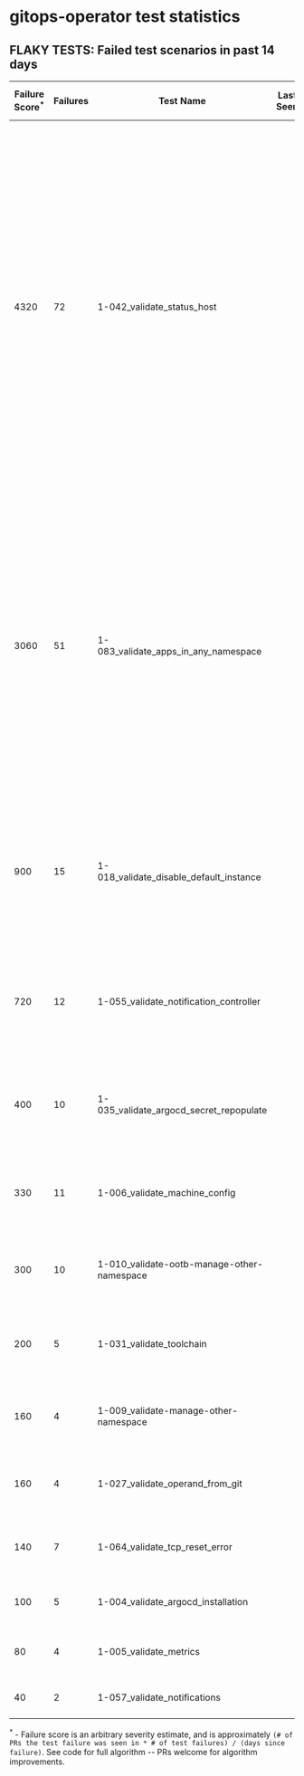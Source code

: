 # gitops-operator test statistics
## FLAKY TESTS: Failed test scenarios in past 14 days
| Failure Score<sup>*</sup> | Failures | Test Name | Last Seen | PR List and Logs 
|---|---|---|---|---|
| 4320 | 72 | 1-042_validate_status_host  |  | 10: [#545](https://github.com/redhat-developer/gitops-operator/pull//545)<sup>[1](https://storage.googleapis.com/origin-ci-test/pr-logs/pull/redhat-developer_gitops-operator/545/pull-ci-redhat-developer-gitops-operator-master-v4.11-kuttl-sequential/1673309407494017024/build-log.txt)</sup> [#544](https://github.com/redhat-developer/gitops-operator/pull//544)<sup>[1](https://storage.googleapis.com/origin-ci-test/pr-logs/pull/redhat-developer_gitops-operator/544/pull-ci-redhat-developer-gitops-operator-master-v4.11-kuttl-sequential/1673641307534266368/build-log.txt), [2](https://storage.googleapis.com/origin-ci-test/pr-logs/pull/redhat-developer_gitops-operator/544/pull-ci-redhat-developer-gitops-operator-master-v4.10-kuttl-sequential/1673985101353979904/build-log.txt), [3](https://storage.googleapis.com/origin-ci-test/pr-logs/pull/redhat-developer_gitops-operator/544/pull-ci-redhat-developer-gitops-operator-master-v4.10-kuttl-sequential/1673283333468983296/build-log.txt), [4](https://storage.googleapis.com/origin-ci-test/pr-logs/pull/redhat-developer_gitops-operator/544/pull-ci-redhat-developer-gitops-operator-master-v4.10-kuttl-sequential/1673300136614170624/build-log.txt), [5](https://storage.googleapis.com/origin-ci-test/pr-logs/pull/redhat-developer_gitops-operator/544/pull-ci-redhat-developer-gitops-operator-master-v4.11-kuttl-sequential/1673985101509169152/build-log.txt), [6](https://storage.googleapis.com/origin-ci-test/pr-logs/pull/redhat-developer_gitops-operator/544/pull-ci-redhat-developer-gitops-operator-master-v4.10-kuttl-sequential/1673553697046532096/build-log.txt), [7](https://storage.googleapis.com/origin-ci-test/pr-logs/pull/redhat-developer_gitops-operator/544/pull-ci-redhat-developer-gitops-operator-master-v4.11-kuttl-sequential/1673553697096863744/build-log.txt), [8](https://storage.googleapis.com/origin-ci-test/pr-logs/pull/redhat-developer_gitops-operator/544/pull-ci-redhat-developer-gitops-operator-master-v4.11-kuttl-sequential/1673917985347080192/build-log.txt), [9](https://storage.googleapis.com/origin-ci-test/pr-logs/pull/redhat-developer_gitops-operator/544/pull-ci-redhat-developer-gitops-operator-master-v4.11-kuttl-sequential/1673944788119851008/build-log.txt), [10](https://storage.googleapis.com/origin-ci-test/pr-logs/pull/redhat-developer_gitops-operator/544/pull-ci-redhat-developer-gitops-operator-master-v4.10-kuttl-sequential/1673641307483934720/build-log.txt), [11](https://storage.googleapis.com/origin-ci-test/pr-logs/pull/redhat-developer_gitops-operator/544/pull-ci-redhat-developer-gitops-operator-master-v4.12-kuttl-sequential/1673985104612954112/build-log.txt), [12](https://storage.googleapis.com/origin-ci-test/pr-logs/pull/redhat-developer_gitops-operator/544/pull-ci-redhat-developer-gitops-operator-master-v4.11-kuttl-sequential/1673300136773554176/build-log.txt), [13](https://storage.googleapis.com/origin-ci-test/pr-logs/pull/redhat-developer_gitops-operator/544/pull-ci-redhat-developer-gitops-operator-master-v4.10-kuttl-sequential/1673944787973050368/build-log.txt), [14](https://storage.googleapis.com/origin-ci-test/pr-logs/pull/redhat-developer_gitops-operator/544/pull-ci-redhat-developer-gitops-operator-master-v4.10-kuttl-sequential/1673917985200279552/build-log.txt)</sup> [#540](https://github.com/redhat-developer/gitops-operator/pull//540)<sup>[1](https://storage.googleapis.com/origin-ci-test/pr-logs/pull/redhat-developer_gitops-operator/540/pull-ci-redhat-developer-gitops-operator-master-v4.11-kuttl-sequential/1673300733652373504/build-log.txt), [2](https://storage.googleapis.com/origin-ci-test/pr-logs/pull/redhat-developer_gitops-operator/540/pull-ci-redhat-developer-gitops-operator-master-v4.10-kuttl-sequential/1669310718966501376/build-log.txt), [3](https://storage.googleapis.com/origin-ci-test/pr-logs/pull/redhat-developer_gitops-operator/540/pull-ci-redhat-developer-gitops-operator-master-v4.10-kuttl-sequential/1669338608277917696/build-log.txt), [4](https://storage.googleapis.com/origin-ci-test/pr-logs/pull/redhat-developer_gitops-operator/540/pull-ci-redhat-developer-gitops-operator-master-v4.11-kuttl-sequential/1669275173590667264/build-log.txt), [5](https://storage.googleapis.com/origin-ci-test/pr-logs/pull/redhat-developer_gitops-operator/540/pull-ci-redhat-developer-gitops-operator-master-v4.10-kuttl-sequential/1673300733627207680/build-log.txt), [6](https://storage.googleapis.com/origin-ci-test/pr-logs/pull/redhat-developer_gitops-operator/540/pull-ci-redhat-developer-gitops-operator-master-v4.11-kuttl-sequential/1669359246669516800/build-log.txt), [7](https://storage.googleapis.com/origin-ci-test/pr-logs/pull/redhat-developer_gitops-operator/540/pull-ci-redhat-developer-gitops-operator-master-v4.10-kuttl-sequential/1669293650187653120/build-log.txt), [8](https://storage.googleapis.com/origin-ci-test/pr-logs/pull/redhat-developer_gitops-operator/540/pull-ci-redhat-developer-gitops-operator-master-v4.10-kuttl-sequential/1669567088156479488/build-log.txt), [9](https://storage.googleapis.com/origin-ci-test/pr-logs/pull/redhat-developer_gitops-operator/540/pull-ci-redhat-developer-gitops-operator-master-v4.11-kuttl-sequential/1669338608407941120/build-log.txt), [10](https://storage.googleapis.com/origin-ci-test/pr-logs/pull/redhat-developer_gitops-operator/540/pull-ci-redhat-developer-gitops-operator-master-v4.11-kuttl-sequential/1669293650217013248/build-log.txt), [11](https://storage.googleapis.com/origin-ci-test/pr-logs/pull/redhat-developer_gitops-operator/540/pull-ci-redhat-developer-gitops-operator-master-v4.10-kuttl-sequential/1669359246489161728/build-log.txt), [12](https://storage.googleapis.com/origin-ci-test/pr-logs/pull/redhat-developer_gitops-operator/540/pull-ci-redhat-developer-gitops-operator-master-v4.11-kuttl-sequential/1669567088185839616/build-log.txt), [13](https://storage.googleapis.com/origin-ci-test/pr-logs/pull/redhat-developer_gitops-operator/540/pull-ci-redhat-developer-gitops-operator-master-v4.11-kuttl-sequential/1669310718991667200/build-log.txt), [14](https://storage.googleapis.com/origin-ci-test/pr-logs/pull/redhat-developer_gitops-operator/540/pull-ci-redhat-developer-gitops-operator-master-v4.10-kuttl-sequential/1669275168553308160/build-log.txt)</sup> [#534](https://github.com/redhat-developer/gitops-operator/pull//534)<sup>[1](https://storage.googleapis.com/origin-ci-test/pr-logs/pull/redhat-developer_gitops-operator/534/pull-ci-redhat-developer-gitops-operator-master-v4.11-kuttl-sequential/1669297231624146944/build-log.txt), [2](https://storage.googleapis.com/origin-ci-test/pr-logs/pull/redhat-developer_gitops-operator/534/pull-ci-redhat-developer-gitops-operator-master-v4.11-kuttl-sequential/1669258557935063040/build-log.txt), [3](https://storage.googleapis.com/origin-ci-test/pr-logs/pull/redhat-developer_gitops-operator/534/pull-ci-redhat-developer-gitops-operator-master-v4.11-kuttl-sequential/1669664202677030912/build-log.txt), [4](https://storage.googleapis.com/origin-ci-test/pr-logs/pull/redhat-developer_gitops-operator/534/pull-ci-redhat-developer-gitops-operator-master-v4.10-kuttl-sequential/1669326187953917952/build-log.txt), [5](https://storage.googleapis.com/origin-ci-test/pr-logs/pull/redhat-developer_gitops-operator/534/pull-ci-redhat-developer-gitops-operator-master-v4.10-kuttl-sequential/1669380333339938816/build-log.txt), [6](https://storage.googleapis.com/origin-ci-test/pr-logs/pull/redhat-developer_gitops-operator/534/pull-ci-redhat-developer-gitops-operator-master-v4.10-kuttl-sequential/1669358053587161088/build-log.txt), [7](https://storage.googleapis.com/origin-ci-test/pr-logs/pull/redhat-developer_gitops-operator/534/pull-ci-redhat-developer-gitops-operator-master-v4.10-kuttl-sequential/1669297231477346304/build-log.txt), [8](https://storage.googleapis.com/origin-ci-test/pr-logs/pull/redhat-developer_gitops-operator/534/pull-ci-redhat-developer-gitops-operator-master-v4.11-kuttl-sequential/1669358053603938304/build-log.txt), [9](https://storage.googleapis.com/origin-ci-test/pr-logs/pull/redhat-developer_gitops-operator/534/pull-ci-redhat-developer-gitops-operator-master-v4.11-kuttl-sequential/1669380333356716032/build-log.txt), [10](https://storage.googleapis.com/origin-ci-test/pr-logs/pull/redhat-developer_gitops-operator/534/pull-ci-redhat-developer-gitops-operator-master-v4.11-kuttl-sequential/1669223256327983104/build-log.txt), [11](https://storage.googleapis.com/origin-ci-test/pr-logs/pull/redhat-developer_gitops-operator/534/pull-ci-redhat-developer-gitops-operator-master-v4.11-kuttl-sequential/1669326188025221120/build-log.txt), [12](https://storage.googleapis.com/origin-ci-test/pr-logs/pull/redhat-developer_gitops-operator/534/pull-ci-redhat-developer-gitops-operator-master-v4.10-kuttl-sequential/1669223256176988160/build-log.txt), [13](https://storage.googleapis.com/origin-ci-test/pr-logs/pull/redhat-developer_gitops-operator/534/pull-ci-redhat-developer-gitops-operator-master-v4.10-kuttl-sequential/1669241743616249856/build-log.txt), [14](https://storage.googleapis.com/origin-ci-test/pr-logs/pull/redhat-developer_gitops-operator/534/pull-ci-redhat-developer-gitops-operator-master-v4.10-kuttl-sequential/1669664202630893568/build-log.txt)</sup> [#532](https://github.com/redhat-developer/gitops-operator/pull//532)<sup>[1](https://storage.googleapis.com/origin-ci-test/pr-logs/pull/redhat-developer_gitops-operator/532/pull-ci-redhat-developer-gitops-operator-master-v4.10-kuttl-sequential/1669247012828090368/build-log.txt), [2](https://storage.googleapis.com/origin-ci-test/pr-logs/pull/redhat-developer_gitops-operator/532/pull-ci-redhat-developer-gitops-operator-master-v4.11-kuttl-sequential/1669247012970696704/build-log.txt)</sup> [#531](https://github.com/redhat-developer/gitops-operator/pull//531)<sup>[1](https://storage.googleapis.com/origin-ci-test/pr-logs/pull/redhat-developer_gitops-operator/531/pull-ci-redhat-developer-gitops-operator-master-v4.10-kuttl-sequential/1669415303206932480/build-log.txt), [2](https://storage.googleapis.com/origin-ci-test/pr-logs/pull/redhat-developer_gitops-operator/531/pull-ci-redhat-developer-gitops-operator-master-v4.10-kuttl-sequential/1669401753449140224/build-log.txt), [3](https://storage.googleapis.com/origin-ci-test/pr-logs/pull/redhat-developer_gitops-operator/531/pull-ci-redhat-developer-gitops-operator-master-v4.10-kuttl-sequential/1669247098219925504/build-log.txt), [4](https://storage.googleapis.com/origin-ci-test/pr-logs/pull/redhat-developer_gitops-operator/531/pull-ci-redhat-developer-gitops-operator-master-v4.11-kuttl-sequential/1669247098257674240/build-log.txt), [5](https://storage.googleapis.com/origin-ci-test/pr-logs/pull/redhat-developer_gitops-operator/531/pull-ci-redhat-developer-gitops-operator-master-v4.11-kuttl-sequential/1669415303353733120/build-log.txt), [6](https://storage.googleapis.com/origin-ci-test/pr-logs/pull/redhat-developer_gitops-operator/531/pull-ci-redhat-developer-gitops-operator-master-v4.11-kuttl-sequential/1669401753591746560/build-log.txt)</sup> [#528](https://github.com/redhat-developer/gitops-operator/pull//528)<sup>[1](https://storage.googleapis.com/origin-ci-test/pr-logs/pull/redhat-developer_gitops-operator/528/pull-ci-redhat-developer-gitops-operator-master-v4.10-kuttl-sequential/1671834960425652224/build-log.txt), [2](https://storage.googleapis.com/origin-ci-test/pr-logs/pull/redhat-developer_gitops-operator/528/pull-ci-redhat-developer-gitops-operator-master-v4.11-kuttl-sequential/1671834960580841472/build-log.txt), [3](https://storage.googleapis.com/origin-ci-test/pr-logs/pull/redhat-developer_gitops-operator/528/pull-ci-redhat-developer-gitops-operator-master-v4.11-kuttl-sequential/1669293125438279680/build-log.txt), [4](https://storage.googleapis.com/origin-ci-test/pr-logs/pull/redhat-developer_gitops-operator/528/pull-ci-redhat-developer-gitops-operator-master-v4.11-kuttl-sequential/1673233000432668672/build-log.txt), [5](https://storage.googleapis.com/origin-ci-test/pr-logs/pull/redhat-developer_gitops-operator/528/pull-ci-redhat-developer-gitops-operator-master-v4.11-kuttl-sequential/1669595652809560064/build-log.txt), [6](https://storage.googleapis.com/origin-ci-test/pr-logs/pull/redhat-developer_gitops-operator/528/pull-ci-redhat-developer-gitops-operator-master-v4.10-kuttl-sequential/1669629993904246784/build-log.txt), [7](https://storage.googleapis.com/origin-ci-test/pr-logs/pull/redhat-developer_gitops-operator/528/pull-ci-redhat-developer-gitops-operator-master-v4.10-kuttl-sequential/1673233000273285120/build-log.txt), [8](https://storage.googleapis.com/origin-ci-test/pr-logs/pull/redhat-developer_gitops-operator/528/pull-ci-redhat-developer-gitops-operator-master-v4.10-kuttl-sequential/1673967418021515264/build-log.txt), [9](https://storage.googleapis.com/origin-ci-test/pr-logs/pull/redhat-developer_gitops-operator/528/pull-ci-redhat-developer-gitops-operator-master-v4.10-kuttl-sequential/1669293125186621440/build-log.txt), [10](https://storage.googleapis.com/origin-ci-test/pr-logs/pull/redhat-developer_gitops-operator/528/pull-ci-redhat-developer-gitops-operator-master-v4.11-kuttl-sequential/1673967418180898816/build-log.txt), [11](https://storage.googleapis.com/origin-ci-test/pr-logs/pull/redhat-developer_gitops-operator/528/pull-ci-redhat-developer-gitops-operator-master-v4.10-kuttl-sequential/1669595652645982208/build-log.txt)</sup> [#526](https://github.com/redhat-developer/gitops-operator/pull//526)<sup>[1](https://storage.googleapis.com/origin-ci-test/pr-logs/pull/redhat-developer_gitops-operator/526/pull-ci-redhat-developer-gitops-operator-master-v4.11-kuttl-sequential/1669292979128373248/build-log.txt), [2](https://storage.googleapis.com/origin-ci-test/pr-logs/pull/redhat-developer_gitops-operator/526/pull-ci-redhat-developer-gitops-operator-master-v4.10-kuttl-sequential/1669353961951334400/build-log.txt), [3](https://storage.googleapis.com/origin-ci-test/pr-logs/pull/redhat-developer_gitops-operator/526/pull-ci-redhat-developer-gitops-operator-master-v4.10-kuttl-sequential/1669226353339142144/build-log.txt), [4](https://storage.googleapis.com/origin-ci-test/pr-logs/pull/redhat-developer_gitops-operator/526/pull-ci-redhat-developer-gitops-operator-master-v4.10-kuttl-sequential/1669292979094818816/build-log.txt)</sup> [#477](https://github.com/redhat-developer/gitops-operator/pull//477)<sup>[1](https://storage.googleapis.com/origin-ci-test/pr-logs/pull/redhat-developer_gitops-operator/477/pull-ci-redhat-developer-gitops-operator-master-v4.10-kuttl-sequential/1669293351855198208/build-log.txt), [2](https://storage.googleapis.com/origin-ci-test/pr-logs/pull/redhat-developer_gitops-operator/477/pull-ci-redhat-developer-gitops-operator-master-v4.11-kuttl-sequential/1669293352144605184/build-log.txt)</sup> [#446](https://github.com/redhat-developer/gitops-operator/pull//446)<sup>[1](https://storage.googleapis.com/origin-ci-test/pr-logs/pull/redhat-developer_gitops-operator/446/pull-ci-redhat-developer-gitops-operator-master-v4.11-kuttl-sequential/1669293875476303872/build-log.txt), [2](https://storage.googleapis.com/origin-ci-test/pr-logs/pull/redhat-developer_gitops-operator/446/pull-ci-redhat-developer-gitops-operator-master-v4.10-kuttl-sequential/1669293875354669056/build-log.txt)</sup> 
| 3060 | 51 | 1-083_validate_apps_in_any_namespace  |  | 11: [#545](https://github.com/redhat-developer/gitops-operator/pull//545)<sup>[1](https://storage.googleapis.com/origin-ci-test/pr-logs/pull/redhat-developer_gitops-operator/545/pull-ci-redhat-developer-gitops-operator-master-v4.10-kuttl-sequential/1673309407334633472/build-log.txt), [2](https://storage.googleapis.com/origin-ci-test/pr-logs/pull/redhat-developer_gitops-operator/545/pull-ci-redhat-developer-gitops-operator-master-v4.11-kuttl-sequential/1673309407494017024/build-log.txt)</sup> [#544](https://github.com/redhat-developer/gitops-operator/pull//544)<sup>[1](https://storage.googleapis.com/origin-ci-test/pr-logs/pull/redhat-developer_gitops-operator/544/pull-ci-redhat-developer-gitops-operator-master-v4.11-kuttl-sequential/1673641307534266368/build-log.txt), [2](https://storage.googleapis.com/origin-ci-test/pr-logs/pull/redhat-developer_gitops-operator/544/pull-ci-redhat-developer-gitops-operator-master-v4.12-kuttl-sequential/1673641307584598016/build-log.txt), [3](https://storage.googleapis.com/origin-ci-test/pr-logs/pull/redhat-developer_gitops-operator/544/pull-ci-redhat-developer-gitops-operator-master-v4.10-kuttl-sequential/1673283333468983296/build-log.txt), [4](https://storage.googleapis.com/origin-ci-test/pr-logs/pull/redhat-developer_gitops-operator/544/pull-ci-redhat-developer-gitops-operator-master-v4.10-kuttl-sequential/1673300136614170624/build-log.txt), [5](https://storage.googleapis.com/origin-ci-test/pr-logs/pull/redhat-developer_gitops-operator/544/pull-ci-redhat-developer-gitops-operator-master-v4.11-kuttl-sequential/1673985101509169152/build-log.txt), [6](https://storage.googleapis.com/origin-ci-test/pr-logs/pull/redhat-developer_gitops-operator/544/pull-ci-redhat-developer-gitops-operator-master-v4.11-kuttl-sequential/1673917985347080192/build-log.txt), [7](https://storage.googleapis.com/origin-ci-test/pr-logs/pull/redhat-developer_gitops-operator/544/pull-ci-redhat-developer-gitops-operator-master-v4.11-kuttl-sequential/1673944788119851008/build-log.txt), [8](https://storage.googleapis.com/origin-ci-test/pr-logs/pull/redhat-developer_gitops-operator/544/pull-ci-redhat-developer-gitops-operator-master-v4.10-kuttl-sequential/1673641307483934720/build-log.txt), [9](https://storage.googleapis.com/origin-ci-test/pr-logs/pull/redhat-developer_gitops-operator/544/pull-ci-redhat-developer-gitops-operator-master-v4.11-kuttl-sequential/1673300136773554176/build-log.txt), [10](https://storage.googleapis.com/origin-ci-test/pr-logs/pull/redhat-developer_gitops-operator/544/pull-ci-redhat-developer-gitops-operator-master-v4.10-kuttl-sequential/1673944787973050368/build-log.txt), [11](https://storage.googleapis.com/origin-ci-test/pr-logs/pull/redhat-developer_gitops-operator/544/pull-ci-redhat-developer-gitops-operator-master-v4.10-kuttl-sequential/1673917985200279552/build-log.txt)</sup> [#540](https://github.com/redhat-developer/gitops-operator/pull//540)<sup>[1](https://storage.googleapis.com/origin-ci-test/pr-logs/pull/redhat-developer_gitops-operator/540/pull-ci-redhat-developer-gitops-operator-master-v4.11-kuttl-sequential/1673300733652373504/build-log.txt), [2](https://storage.googleapis.com/origin-ci-test/pr-logs/pull/redhat-developer_gitops-operator/540/pull-ci-redhat-developer-gitops-operator-master-v4.10-kuttl-sequential/1669310718966501376/build-log.txt), [3](https://storage.googleapis.com/origin-ci-test/pr-logs/pull/redhat-developer_gitops-operator/540/pull-ci-redhat-developer-gitops-operator-master-v4.11-kuttl-sequential/1669275173590667264/build-log.txt), [4](https://storage.googleapis.com/origin-ci-test/pr-logs/pull/redhat-developer_gitops-operator/540/pull-ci-redhat-developer-gitops-operator-master-v4.10-kuttl-sequential/1673300733627207680/build-log.txt), [5](https://storage.googleapis.com/origin-ci-test/pr-logs/pull/redhat-developer_gitops-operator/540/pull-ci-redhat-developer-gitops-operator-master-v4.11-kuttl-sequential/1669359246669516800/build-log.txt), [6](https://storage.googleapis.com/origin-ci-test/pr-logs/pull/redhat-developer_gitops-operator/540/pull-ci-redhat-developer-gitops-operator-master-v4.10-kuttl-sequential/1669293650187653120/build-log.txt), [7](https://storage.googleapis.com/origin-ci-test/pr-logs/pull/redhat-developer_gitops-operator/540/pull-ci-redhat-developer-gitops-operator-master-v4.11-kuttl-sequential/1669338608407941120/build-log.txt), [8](https://storage.googleapis.com/origin-ci-test/pr-logs/pull/redhat-developer_gitops-operator/540/pull-ci-redhat-developer-gitops-operator-master-v4.11-kuttl-sequential/1669293650217013248/build-log.txt), [9](https://storage.googleapis.com/origin-ci-test/pr-logs/pull/redhat-developer_gitops-operator/540/pull-ci-redhat-developer-gitops-operator-master-v4.11-kuttl-sequential/1669567088185839616/build-log.txt), [10](https://storage.googleapis.com/origin-ci-test/pr-logs/pull/redhat-developer_gitops-operator/540/pull-ci-redhat-developer-gitops-operator-master-v4.10-kuttl-sequential/1669275168553308160/build-log.txt)</sup> [#534](https://github.com/redhat-developer/gitops-operator/pull//534)<sup>[1](https://storage.googleapis.com/origin-ci-test/pr-logs/pull/redhat-developer_gitops-operator/534/pull-ci-redhat-developer-gitops-operator-master-v4.11-kuttl-sequential/1669297231624146944/build-log.txt), [2](https://storage.googleapis.com/origin-ci-test/pr-logs/pull/redhat-developer_gitops-operator/534/pull-ci-redhat-developer-gitops-operator-master-v4.11-kuttl-sequential/1669258557935063040/build-log.txt), [3](https://storage.googleapis.com/origin-ci-test/pr-logs/pull/redhat-developer_gitops-operator/534/pull-ci-redhat-developer-gitops-operator-master-v4.11-kuttl-sequential/1669664202677030912/build-log.txt), [4](https://storage.googleapis.com/origin-ci-test/pr-logs/pull/redhat-developer_gitops-operator/534/pull-ci-redhat-developer-gitops-operator-master-v4.10-kuttl-sequential/1669326187953917952/build-log.txt), [5](https://storage.googleapis.com/origin-ci-test/pr-logs/pull/redhat-developer_gitops-operator/534/pull-ci-redhat-developer-gitops-operator-master-v4.11-kuttl-sequential/1669358053603938304/build-log.txt), [6](https://storage.googleapis.com/origin-ci-test/pr-logs/pull/redhat-developer_gitops-operator/534/pull-ci-redhat-developer-gitops-operator-master-v4.11-kuttl-sequential/1669380333356716032/build-log.txt), [7](https://storage.googleapis.com/origin-ci-test/pr-logs/pull/redhat-developer_gitops-operator/534/pull-ci-redhat-developer-gitops-operator-master-v4.11-kuttl-sequential/1669326188025221120/build-log.txt), [8](https://storage.googleapis.com/origin-ci-test/pr-logs/pull/redhat-developer_gitops-operator/534/pull-ci-redhat-developer-gitops-operator-master-v4.10-kuttl-sequential/1669664202630893568/build-log.txt)</sup> [#532](https://github.com/redhat-developer/gitops-operator/pull//532)<sup>[1](https://storage.googleapis.com/origin-ci-test/pr-logs/pull/redhat-developer_gitops-operator/532/pull-ci-redhat-developer-gitops-operator-master-v4.10-kuttl-sequential/1669247012828090368/build-log.txt), [2](https://storage.googleapis.com/origin-ci-test/pr-logs/pull/redhat-developer_gitops-operator/532/pull-ci-redhat-developer-gitops-operator-master-v4.11-kuttl-sequential/1669247012970696704/build-log.txt)</sup> [#531](https://github.com/redhat-developer/gitops-operator/pull//531)<sup>[1](https://storage.googleapis.com/origin-ci-test/pr-logs/pull/redhat-developer_gitops-operator/531/pull-ci-redhat-developer-gitops-operator-master-v4.12-kuttl-sequential/1669401756720697344/build-log.txt), [2](https://storage.googleapis.com/origin-ci-test/pr-logs/pull/redhat-developer_gitops-operator/531/pull-ci-redhat-developer-gitops-operator-master-v4.10-kuttl-sequential/1669247098219925504/build-log.txt), [3](https://storage.googleapis.com/origin-ci-test/pr-logs/pull/redhat-developer_gitops-operator/531/pull-ci-redhat-developer-gitops-operator-master-v4.11-kuttl-sequential/1669247098257674240/build-log.txt), [4](https://storage.googleapis.com/origin-ci-test/pr-logs/pull/redhat-developer_gitops-operator/531/pull-ci-redhat-developer-gitops-operator-master-v4.11-kuttl-sequential/1669415303353733120/build-log.txt)</sup> [#530](https://github.com/redhat-developer/gitops-operator/pull//530)<sup>[1](https://storage.googleapis.com/origin-ci-test/pr-logs/pull/redhat-developer_gitops-operator/530/pull-ci-redhat-developer-gitops-operator-master-v4.11-kuttl-sequential/1669247215379419136/build-log.txt)</sup> [#528](https://github.com/redhat-developer/gitops-operator/pull//528)<sup>[1](https://storage.googleapis.com/origin-ci-test/pr-logs/pull/redhat-developer_gitops-operator/528/pull-ci-redhat-developer-gitops-operator-master-v4.10-kuttl-sequential/1671834960425652224/build-log.txt), [2](https://storage.googleapis.com/origin-ci-test/pr-logs/pull/redhat-developer_gitops-operator/528/pull-ci-redhat-developer-gitops-operator-master-v4.11-kuttl-sequential/1671834960580841472/build-log.txt), [3](https://storage.googleapis.com/origin-ci-test/pr-logs/pull/redhat-developer_gitops-operator/528/pull-ci-redhat-developer-gitops-operator-master-v4.11-kuttl-sequential/1669293125438279680/build-log.txt), [4](https://storage.googleapis.com/origin-ci-test/pr-logs/pull/redhat-developer_gitops-operator/528/pull-ci-redhat-developer-gitops-operator-master-v4.11-kuttl-sequential/1673233000432668672/build-log.txt), [5](https://storage.googleapis.com/origin-ci-test/pr-logs/pull/redhat-developer_gitops-operator/528/pull-ci-redhat-developer-gitops-operator-master-v4.11-kuttl-sequential/1669629994059436032/build-log.txt), [6](https://storage.googleapis.com/origin-ci-test/pr-logs/pull/redhat-developer_gitops-operator/528/pull-ci-redhat-developer-gitops-operator-master-v4.10-kuttl-sequential/1673233000273285120/build-log.txt), [7](https://storage.googleapis.com/origin-ci-test/pr-logs/pull/redhat-developer_gitops-operator/528/pull-ci-redhat-developer-gitops-operator-master-v4.11-kuttl-sequential/1673967418180898816/build-log.txt)</sup> [#526](https://github.com/redhat-developer/gitops-operator/pull//526)<sup>[1](https://storage.googleapis.com/origin-ci-test/pr-logs/pull/redhat-developer_gitops-operator/526/pull-ci-redhat-developer-gitops-operator-master-v4.10-kuttl-sequential/1669292979094818816/build-log.txt)</sup> [#477](https://github.com/redhat-developer/gitops-operator/pull//477)<sup>[1](https://storage.googleapis.com/origin-ci-test/pr-logs/pull/redhat-developer_gitops-operator/477/pull-ci-redhat-developer-gitops-operator-master-v4.10-kuttl-sequential/1669293351855198208/build-log.txt), [2](https://storage.googleapis.com/origin-ci-test/pr-logs/pull/redhat-developer_gitops-operator/477/pull-ci-redhat-developer-gitops-operator-master-v4.11-kuttl-sequential/1669293352144605184/build-log.txt)</sup> [#446](https://github.com/redhat-developer/gitops-operator/pull//446)<sup>[1](https://storage.googleapis.com/origin-ci-test/pr-logs/pull/redhat-developer_gitops-operator/446/pull-ci-redhat-developer-gitops-operator-master-v4.11-kuttl-sequential/1669293875476303872/build-log.txt)</sup> 
| 900 | 15 | 1-018_validate_disable_default_instance  |  | 8: [#545](https://github.com/redhat-developer/gitops-operator/pull//545)<sup>[1](https://storage.googleapis.com/origin-ci-test/pr-logs/pull/redhat-developer_gitops-operator/545/pull-ci-redhat-developer-gitops-operator-master-v4.12-kuttl-sequential/1673309410610384896/build-log.txt)</sup> [#544](https://github.com/redhat-developer/gitops-operator/pull//544)<sup>[1](https://storage.googleapis.com/origin-ci-test/pr-logs/pull/redhat-developer_gitops-operator/544/pull-ci-redhat-developer-gitops-operator-master-v4.12-kuttl-sequential/1673300139772481536/build-log.txt), [2](https://storage.googleapis.com/origin-ci-test/pr-logs/pull/redhat-developer_gitops-operator/544/pull-ci-redhat-developer-gitops-operator-master-v4.12-kuttl-sequential/1673641307584598016/build-log.txt), [3](https://storage.googleapis.com/origin-ci-test/pr-logs/pull/redhat-developer_gitops-operator/544/pull-ci-redhat-developer-gitops-operator-master-v4.12-kuttl-sequential/1673283364590718976/build-log.txt), [4](https://storage.googleapis.com/origin-ci-test/pr-logs/pull/redhat-developer_gitops-operator/544/pull-ci-redhat-developer-gitops-operator-master-v4.12-kuttl-sequential/1673944791244607488/build-log.txt), [5](https://storage.googleapis.com/origin-ci-test/pr-logs/pull/redhat-developer_gitops-operator/544/pull-ci-redhat-developer-gitops-operator-master-v4.12-kuttl-sequential/1673553697126223872/build-log.txt), [6](https://storage.googleapis.com/origin-ci-test/pr-logs/pull/redhat-developer_gitops-operator/544/pull-ci-redhat-developer-gitops-operator-master-v4.12-kuttl-sequential/1673985104612954112/build-log.txt)</sup> [#534](https://github.com/redhat-developer/gitops-operator/pull//534)<sup>[1](https://storage.googleapis.com/origin-ci-test/pr-logs/pull/redhat-developer_gitops-operator/534/pull-ci-redhat-developer-gitops-operator-master-v4.12-kuttl-sequential/1669664202693808128/build-log.txt), [2](https://storage.googleapis.com/origin-ci-test/pr-logs/pull/redhat-developer_gitops-operator/534/pull-ci-redhat-developer-gitops-operator-master-v4.12-kuttl-sequential/1669223259448545280/build-log.txt), [3](https://storage.googleapis.com/origin-ci-test/pr-logs/pull/redhat-developer_gitops-operator/534/pull-ci-redhat-developer-gitops-operator-master-v4.11-kuttl-sequential/1669358053603938304/build-log.txt)</sup> [#530](https://github.com/redhat-developer/gitops-operator/pull//530)<sup>[1](https://storage.googleapis.com/origin-ci-test/pr-logs/pull/redhat-developer_gitops-operator/530/pull-ci-redhat-developer-gitops-operator-master-v4.12-kuttl-sequential/1669247215438139392/build-log.txt)</sup> [#528](https://github.com/redhat-developer/gitops-operator/pull//528)<sup>[1](https://storage.googleapis.com/origin-ci-test/pr-logs/pull/redhat-developer_gitops-operator/528/pull-ci-redhat-developer-gitops-operator-master-v4.12-kuttl-sequential/1673233003544842240/build-log.txt)</sup> [#526](https://github.com/redhat-developer/gitops-operator/pull//526)<sup>[1](https://storage.googleapis.com/origin-ci-test/pr-logs/pull/redhat-developer_gitops-operator/526/pull-ci-redhat-developer-gitops-operator-master-v4.12-kuttl-sequential/1669226353477554176/build-log.txt)</sup> [#477](https://github.com/redhat-developer/gitops-operator/pull//477)<sup>[1](https://storage.googleapis.com/origin-ci-test/pr-logs/pull/redhat-developer_gitops-operator/477/pull-ci-redhat-developer-gitops-operator-master-v4.12-kuttl-sequential/1669293354736685056/build-log.txt)</sup> [#446](https://github.com/redhat-developer/gitops-operator/pull//446)<sup>[1](https://storage.googleapis.com/origin-ci-test/pr-logs/pull/redhat-developer_gitops-operator/446/pull-ci-redhat-developer-gitops-operator-master-v4.12-kuttl-sequential/1669293878546534400/build-log.txt)</sup> 
| 720 | 12 | 1-055_validate_notification_controller  |  | 6: [#545](https://github.com/redhat-developer/gitops-operator/pull//545)<sup>[1](https://storage.googleapis.com/origin-ci-test/pr-logs/pull/redhat-developer_gitops-operator/545/pull-ci-redhat-developer-gitops-operator-master-v4.11-kuttl-parallel/1673309407464656896/build-log.txt)</sup> [#544](https://github.com/redhat-developer/gitops-operator/pull//544)<sup>[1](https://storage.googleapis.com/origin-ci-test/pr-logs/pull/redhat-developer_gitops-operator/544/pull-ci-redhat-developer-gitops-operator-master-v4.11-kuttl-parallel/1673553697071697920/build-log.txt)</sup> [#540](https://github.com/redhat-developer/gitops-operator/pull//540)<sup>[1](https://storage.googleapis.com/origin-ci-test/pr-logs/pull/redhat-developer_gitops-operator/540/pull-ci-redhat-developer-gitops-operator-master-v4.12-kuttl-parallel/1669275178632220672/build-log.txt)</sup> [#534](https://github.com/redhat-developer/gitops-operator/pull//534)<sup>[1](https://storage.googleapis.com/origin-ci-test/pr-logs/pull/redhat-developer_gitops-operator/534/pull-ci-redhat-developer-gitops-operator-master-v4.12-kuttl-parallel/1669297233897459712/build-log.txt), [2](https://storage.googleapis.com/origin-ci-test/pr-logs/pull/redhat-developer_gitops-operator/534/pull-ci-redhat-developer-gitops-operator-master-v4.10-kuttl-parallel/1669297231447986176/build-log.txt), [3](https://storage.googleapis.com/origin-ci-test/pr-logs/pull/redhat-developer_gitops-operator/534/pull-ci-redhat-developer-gitops-operator-master-v4.12-kuttl-parallel/1669310456491151360/build-log.txt), [4](https://storage.googleapis.com/origin-ci-test/pr-logs/pull/redhat-developer_gitops-operator/534/pull-ci-redhat-developer-gitops-operator-master-v4.10-kuttl-parallel/1669245082970099712/build-log.txt)</sup> [#531](https://github.com/redhat-developer/gitops-operator/pull//531)<sup>[1](https://storage.googleapis.com/origin-ci-test/pr-logs/pull/redhat-developer_gitops-operator/531/pull-ci-redhat-developer-gitops-operator-master-v4.12-kuttl-parallel/1669401755890225152/build-log.txt)</sup> [#528](https://github.com/redhat-developer/gitops-operator/pull//528)<sup>[1](https://storage.googleapis.com/origin-ci-test/pr-logs/pull/redhat-developer_gitops-operator/528/pull-ci-redhat-developer-gitops-operator-master-v4.12-kuttl-parallel/1669293127757729792/build-log.txt), [2](https://storage.googleapis.com/origin-ci-test/pr-logs/pull/redhat-developer_gitops-operator/528/pull-ci-redhat-developer-gitops-operator-master-v4.12-kuttl-parallel/1673233002701787136/build-log.txt), [3](https://storage.googleapis.com/origin-ci-test/pr-logs/pull/redhat-developer_gitops-operator/528/pull-ci-redhat-developer-gitops-operator-master-v4.11-kuttl-parallel/1669629994025881600/build-log.txt), [4](https://storage.googleapis.com/origin-ci-test/pr-logs/pull/redhat-developer_gitops-operator/528/pull-ci-redhat-developer-gitops-operator-master-v4.11-kuttl-parallel/1669595652780199936/build-log.txt)</sup> 
| 400 | 10 | 1-035_validate_argocd_secret_repopulate  |  | 4: [#545](https://github.com/redhat-developer/gitops-operator/pull//545)<sup>[1](https://storage.googleapis.com/origin-ci-test/pr-logs/pull/redhat-developer_gitops-operator/545/pull-ci-redhat-developer-gitops-operator-master-v4.11-kuttl-sequential/1673309407494017024/build-log.txt)</sup> [#544](https://github.com/redhat-developer/gitops-operator/pull//544)<sup>[1](https://storage.googleapis.com/origin-ci-test/pr-logs/pull/redhat-developer_gitops-operator/544/pull-ci-redhat-developer-gitops-operator-master-v4.12-kuttl-sequential/1673300139772481536/build-log.txt), [2](https://storage.googleapis.com/origin-ci-test/pr-logs/pull/redhat-developer_gitops-operator/544/pull-ci-redhat-developer-gitops-operator-master-v4.12-kuttl-sequential/1673641307584598016/build-log.txt), [3](https://storage.googleapis.com/origin-ci-test/pr-logs/pull/redhat-developer_gitops-operator/544/pull-ci-redhat-developer-gitops-operator-master-v4.12-kuttl-sequential/1673283364590718976/build-log.txt), [4](https://storage.googleapis.com/origin-ci-test/pr-logs/pull/redhat-developer_gitops-operator/544/pull-ci-redhat-developer-gitops-operator-master-v4.12-kuttl-sequential/1673944791244607488/build-log.txt), [5](https://storage.googleapis.com/origin-ci-test/pr-logs/pull/redhat-developer_gitops-operator/544/pull-ci-redhat-developer-gitops-operator-master-v4.12-kuttl-sequential/1673553697126223872/build-log.txt), [6](https://storage.googleapis.com/origin-ci-test/pr-logs/pull/redhat-developer_gitops-operator/544/pull-ci-redhat-developer-gitops-operator-master-v4.12-kuttl-sequential/1673985104612954112/build-log.txt)</sup> [#530](https://github.com/redhat-developer/gitops-operator/pull//530)<sup>[1](https://storage.googleapis.com/origin-ci-test/pr-logs/pull/redhat-developer_gitops-operator/530/pull-ci-redhat-developer-gitops-operator-master-v4.12-kuttl-sequential/1669247215438139392/build-log.txt)</sup> [#528](https://github.com/redhat-developer/gitops-operator/pull//528)<sup>[1](https://storage.googleapis.com/origin-ci-test/pr-logs/pull/redhat-developer_gitops-operator/528/pull-ci-redhat-developer-gitops-operator-master-v4.11-kuttl-sequential/1669293125438279680/build-log.txt), [2](https://storage.googleapis.com/origin-ci-test/pr-logs/pull/redhat-developer_gitops-operator/528/pull-ci-redhat-developer-gitops-operator-master-v4.12-kuttl-sequential/1673233003544842240/build-log.txt)</sup> 
| 330 | 11 | 1-006_validate_machine_config  |  | 3: [#534](https://github.com/redhat-developer/gitops-operator/pull//534)<sup>[1](https://storage.googleapis.com/origin-ci-test/pr-logs/pull/redhat-developer_gitops-operator/534/pull-ci-redhat-developer-gitops-operator-master-v4.12-kuttl-sequential/1669258557968617472/build-log.txt), [2](https://storage.googleapis.com/origin-ci-test/pr-logs/pull/redhat-developer_gitops-operator/534/pull-ci-redhat-developer-gitops-operator-master-v4.11-kuttl-sequential/1669664202677030912/build-log.txt), [3](https://storage.googleapis.com/origin-ci-test/pr-logs/pull/redhat-developer_gitops-operator/534/pull-ci-redhat-developer-gitops-operator-master-v4.12-kuttl-sequential/1669664202693808128/build-log.txt), [4](https://storage.googleapis.com/origin-ci-test/pr-logs/pull/redhat-developer_gitops-operator/534/pull-ci-redhat-developer-gitops-operator-master-v4.10-kuttl-sequential/1669326187953917952/build-log.txt), [5](https://storage.googleapis.com/origin-ci-test/pr-logs/pull/redhat-developer_gitops-operator/534/pull-ci-redhat-developer-gitops-operator-master-v4.12-kuttl-sequential/1669334802500685824/build-log.txt), [6](https://storage.googleapis.com/origin-ci-test/pr-logs/pull/redhat-developer_gitops-operator/534/pull-ci-redhat-developer-gitops-operator-master-v4.12-kuttl-sequential/1669223259448545280/build-log.txt), [7](https://storage.googleapis.com/origin-ci-test/pr-logs/pull/redhat-developer_gitops-operator/534/pull-ci-redhat-developer-gitops-operator-master-v4.11-kuttl-sequential/1669380333356716032/build-log.txt), [8](https://storage.googleapis.com/origin-ci-test/pr-logs/pull/redhat-developer_gitops-operator/534/pull-ci-redhat-developer-gitops-operator-master-v4.11-kuttl-sequential/1669223256327983104/build-log.txt), [9](https://storage.googleapis.com/origin-ci-test/pr-logs/pull/redhat-developer_gitops-operator/534/pull-ci-redhat-developer-gitops-operator-master-v4.11-kuttl-sequential/1669326188025221120/build-log.txt)</sup> [#528](https://github.com/redhat-developer/gitops-operator/pull//528)<sup>[1](https://storage.googleapis.com/origin-ci-test/pr-logs/pull/redhat-developer_gitops-operator/528/pull-ci-redhat-developer-gitops-operator-master-v4.12-kuttl-sequential/1669293128508510208/build-log.txt)</sup> [#526](https://github.com/redhat-developer/gitops-operator/pull//526)<sup>[1](https://storage.googleapis.com/origin-ci-test/pr-logs/pull/redhat-developer_gitops-operator/526/pull-ci-redhat-developer-gitops-operator-master-v4.12-kuttl-sequential/1669226353477554176/build-log.txt)</sup> 
| 300 | 10 | 1-010_validate-ootb-manage-other-namespace  |  | 3: [#540](https://github.com/redhat-developer/gitops-operator/pull//540)<sup>[1](https://storage.googleapis.com/origin-ci-test/pr-logs/pull/redhat-developer_gitops-operator/540/pull-ci-redhat-developer-gitops-operator-master-v4.11-kuttl-sequential/1669310718991667200/build-log.txt)</sup> [#534](https://github.com/redhat-developer/gitops-operator/pull//534)<sup>[1](https://storage.googleapis.com/origin-ci-test/pr-logs/pull/redhat-developer_gitops-operator/534/pull-ci-redhat-developer-gitops-operator-master-v4.12-kuttl-sequential/1669258557968617472/build-log.txt), [2](https://storage.googleapis.com/origin-ci-test/pr-logs/pull/redhat-developer_gitops-operator/534/pull-ci-redhat-developer-gitops-operator-master-v4.12-kuttl-sequential/1669664202693808128/build-log.txt), [3](https://storage.googleapis.com/origin-ci-test/pr-logs/pull/redhat-developer_gitops-operator/534/pull-ci-redhat-developer-gitops-operator-master-v4.12-kuttl-sequential/1669334802500685824/build-log.txt), [4](https://storage.googleapis.com/origin-ci-test/pr-logs/pull/redhat-developer_gitops-operator/534/pull-ci-redhat-developer-gitops-operator-master-v4.12-kuttl-sequential/1669223259448545280/build-log.txt), [5](https://storage.googleapis.com/origin-ci-test/pr-logs/pull/redhat-developer_gitops-operator/534/pull-ci-redhat-developer-gitops-operator-master-v4.11-kuttl-sequential/1669380333356716032/build-log.txt), [6](https://storage.googleapis.com/origin-ci-test/pr-logs/pull/redhat-developer_gitops-operator/534/pull-ci-redhat-developer-gitops-operator-master-v4.11-kuttl-sequential/1669326188025221120/build-log.txt), [7](https://storage.googleapis.com/origin-ci-test/pr-logs/pull/redhat-developer_gitops-operator/534/pull-ci-redhat-developer-gitops-operator-master-v4.10-kuttl-sequential/1669664202630893568/build-log.txt)</sup> [#526](https://github.com/redhat-developer/gitops-operator/pull//526)<sup>[1](https://storage.googleapis.com/origin-ci-test/pr-logs/pull/redhat-developer_gitops-operator/526/pull-ci-redhat-developer-gitops-operator-master-v4.12-kuttl-sequential/1669226353477554176/build-log.txt)</sup> 
| 200 | 5 | 1-031_validate_toolchain  |  | 4: [#545](https://github.com/redhat-developer/gitops-operator/pull//545)<sup>[1](https://storage.googleapis.com/origin-ci-test/pr-logs/pull/redhat-developer_gitops-operator/545/pull-ci-redhat-developer-gitops-operator-master-v4.12-kuttl-sequential/1673309410610384896/build-log.txt)</sup> [#544](https://github.com/redhat-developer/gitops-operator/pull//544)<sup>[1](https://storage.googleapis.com/origin-ci-test/pr-logs/pull/redhat-developer_gitops-operator/544/pull-ci-redhat-developer-gitops-operator-master-v4.12-kuttl-sequential/1673641307584598016/build-log.txt), [2](https://storage.googleapis.com/origin-ci-test/pr-logs/pull/redhat-developer_gitops-operator/544/pull-ci-redhat-developer-gitops-operator-master-v4.12-kuttl-sequential/1673985104612954112/build-log.txt)</sup> [#528](https://github.com/redhat-developer/gitops-operator/pull//528)<sup>[1](https://storage.googleapis.com/origin-ci-test/pr-logs/pull/redhat-developer_gitops-operator/528/pull-ci-redhat-developer-gitops-operator-master-v4.12-kuttl-sequential/1673233003544842240/build-log.txt)</sup> [#477](https://github.com/redhat-developer/gitops-operator/pull//477)<sup>[1](https://storage.googleapis.com/origin-ci-test/pr-logs/pull/redhat-developer_gitops-operator/477/pull-ci-redhat-developer-gitops-operator-master-v4.12-kuttl-sequential/1669293354736685056/build-log.txt)</sup> 
| 160 | 4 | 1-009_validate-manage-other-namespace  |  | 4: [#544](https://github.com/redhat-developer/gitops-operator/pull//544)<sup>[1](https://storage.googleapis.com/origin-ci-test/pr-logs/pull/redhat-developer_gitops-operator/544/pull-ci-redhat-developer-gitops-operator-master-v4.11-kuttl-parallel/1673553697071697920/build-log.txt)</sup> [#534](https://github.com/redhat-developer/gitops-operator/pull//534)<sup>[1](https://storage.googleapis.com/origin-ci-test/pr-logs/pull/redhat-developer_gitops-operator/534/pull-ci-redhat-developer-gitops-operator-master-v4.12-kuttl-parallel/1669326188285267968/build-log.txt)</sup> [#532](https://github.com/redhat-developer/gitops-operator/pull//532)<sup>[1](https://storage.googleapis.com/origin-ci-test/pr-logs/pull/redhat-developer_gitops-operator/532/pull-ci-redhat-developer-gitops-operator-master-v4.11-kuttl-parallel/1669247012941336576/build-log.txt)</sup> [#446](https://github.com/redhat-developer/gitops-operator/pull//446)<sup>[1](https://storage.googleapis.com/origin-ci-test/pr-logs/pull/redhat-developer_gitops-operator/446/pull-ci-redhat-developer-gitops-operator-master-v4.11-kuttl-parallel/1669293875463720960/build-log.txt)</sup> 
| 160 | 4 | 1-027_validate_operand_from_git  |  | 4: [#545](https://github.com/redhat-developer/gitops-operator/pull//545)<sup>[1](https://storage.googleapis.com/origin-ci-test/pr-logs/pull/redhat-developer_gitops-operator/545/pull-ci-redhat-developer-gitops-operator-master-v4.12-kuttl-sequential/1673309410610384896/build-log.txt)</sup> [#544](https://github.com/redhat-developer/gitops-operator/pull//544)<sup>[1](https://storage.googleapis.com/origin-ci-test/pr-logs/pull/redhat-developer_gitops-operator/544/pull-ci-redhat-developer-gitops-operator-master-v4.12-kuttl-sequential/1673917989470081024/build-log.txt)</sup> [#528](https://github.com/redhat-developer/gitops-operator/pull//528)<sup>[1](https://storage.googleapis.com/origin-ci-test/pr-logs/pull/redhat-developer_gitops-operator/528/pull-ci-redhat-developer-gitops-operator-master-v4.12-kuttl-sequential/1669293128508510208/build-log.txt)</sup> [#526](https://github.com/redhat-developer/gitops-operator/pull//526)<sup>[1](https://storage.googleapis.com/origin-ci-test/pr-logs/pull/redhat-developer_gitops-operator/526/pull-ci-redhat-developer-gitops-operator-master-v4.12-kuttl-sequential/1669226353477554176/build-log.txt)</sup> 
| 140 | 7 | 1-064_validate_tcp_reset_error  |  | 2: [#534](https://github.com/redhat-developer/gitops-operator/pull//534)<sup>[1](https://storage.googleapis.com/origin-ci-test/pr-logs/pull/redhat-developer_gitops-operator/534/pull-ci-redhat-developer-gitops-operator-master-v4.12-kuttl-sequential/1669258557968617472/build-log.txt), [2](https://storage.googleapis.com/origin-ci-test/pr-logs/pull/redhat-developer_gitops-operator/534/pull-ci-redhat-developer-gitops-operator-master-v4.12-kuttl-sequential/1669664202693808128/build-log.txt), [3](https://storage.googleapis.com/origin-ci-test/pr-logs/pull/redhat-developer_gitops-operator/534/pull-ci-redhat-developer-gitops-operator-master-v4.10-kuttl-sequential/1669326187953917952/build-log.txt), [4](https://storage.googleapis.com/origin-ci-test/pr-logs/pull/redhat-developer_gitops-operator/534/pull-ci-redhat-developer-gitops-operator-master-v4.12-kuttl-sequential/1669334802500685824/build-log.txt), [5](https://storage.googleapis.com/origin-ci-test/pr-logs/pull/redhat-developer_gitops-operator/534/pull-ci-redhat-developer-gitops-operator-master-v4.12-kuttl-sequential/1669223259448545280/build-log.txt), [6](https://storage.googleapis.com/origin-ci-test/pr-logs/pull/redhat-developer_gitops-operator/534/pull-ci-redhat-developer-gitops-operator-master-v4.10-kuttl-sequential/1669258557901508608/build-log.txt)</sup> [#526](https://github.com/redhat-developer/gitops-operator/pull//526)<sup>[1](https://storage.googleapis.com/origin-ci-test/pr-logs/pull/redhat-developer_gitops-operator/526/pull-ci-redhat-developer-gitops-operator-master-v4.10-kuttl-sequential/1669292979094818816/build-log.txt)</sup> 
| 100 | 5 | 1-004_validate_argocd_installation  |  | 2: [#534](https://github.com/redhat-developer/gitops-operator/pull//534)<sup>[1](https://storage.googleapis.com/origin-ci-test/pr-logs/pull/redhat-developer_gitops-operator/534/pull-ci-redhat-developer-gitops-operator-master-v4.12-kuttl-sequential/1669258557968617472/build-log.txt), [2](https://storage.googleapis.com/origin-ci-test/pr-logs/pull/redhat-developer_gitops-operator/534/pull-ci-redhat-developer-gitops-operator-master-v4.10-kuttl-sequential/1669358053587161088/build-log.txt), [3](https://storage.googleapis.com/origin-ci-test/pr-logs/pull/redhat-developer_gitops-operator/534/pull-ci-redhat-developer-gitops-operator-master-v4.12-kuttl-sequential/1669334802500685824/build-log.txt), [4](https://storage.googleapis.com/origin-ci-test/pr-logs/pull/redhat-developer_gitops-operator/534/pull-ci-redhat-developer-gitops-operator-master-v4.12-kuttl-sequential/1669223259448545280/build-log.txt)</sup> [#528](https://github.com/redhat-developer/gitops-operator/pull//528)<sup>[1](https://storage.googleapis.com/origin-ci-test/pr-logs/pull/redhat-developer_gitops-operator/528/pull-ci-redhat-developer-gitops-operator-master-v4.12-kuttl-sequential/1669293128508510208/build-log.txt)</sup> 
| 80 | 4 | 1-005_validate_metrics  |  | 2: [#534](https://github.com/redhat-developer/gitops-operator/pull//534)<sup>[1](https://storage.googleapis.com/origin-ci-test/pr-logs/pull/redhat-developer_gitops-operator/534/pull-ci-redhat-developer-gitops-operator-master-v4.12-kuttl-sequential/1669258557968617472/build-log.txt), [2](https://storage.googleapis.com/origin-ci-test/pr-logs/pull/redhat-developer_gitops-operator/534/pull-ci-redhat-developer-gitops-operator-master-v4.12-kuttl-sequential/1669664202693808128/build-log.txt), [3](https://storage.googleapis.com/origin-ci-test/pr-logs/pull/redhat-developer_gitops-operator/534/pull-ci-redhat-developer-gitops-operator-master-v4.12-kuttl-sequential/1669334802500685824/build-log.txt)</sup> [#528](https://github.com/redhat-developer/gitops-operator/pull//528)<sup>[1](https://storage.googleapis.com/origin-ci-test/pr-logs/pull/redhat-developer_gitops-operator/528/pull-ci-redhat-developer-gitops-operator-master-v4.12-kuttl-sequential/1669293128508510208/build-log.txt)</sup> 
| 40 | 2 | 1-057_validate_notifications  |  | 2: [#534](https://github.com/redhat-developer/gitops-operator/pull//534)<sup>[1](https://storage.googleapis.com/origin-ci-test/pr-logs/pull/redhat-developer_gitops-operator/534/pull-ci-redhat-developer-gitops-operator-master-v4.10-kuttl-parallel/1669223256143433728/build-log.txt)</sup> [#528](https://github.com/redhat-developer/gitops-operator/pull//528)<sup>[1](https://storage.googleapis.com/origin-ci-test/pr-logs/pull/redhat-developer_gitops-operator/528/pull-ci-redhat-developer-gitops-operator-master-v4.12-kuttl-parallel/1671834963122589696/build-log.txt)</sup> 



<sup>*</sup> - Failure score is an arbitrary severity estimate, and is approximately `(# of PRs the test failure was seen in * # of test failures) / (days since failure)`. See code for full algorithm -- PRs welcome for algorithm improvements.

